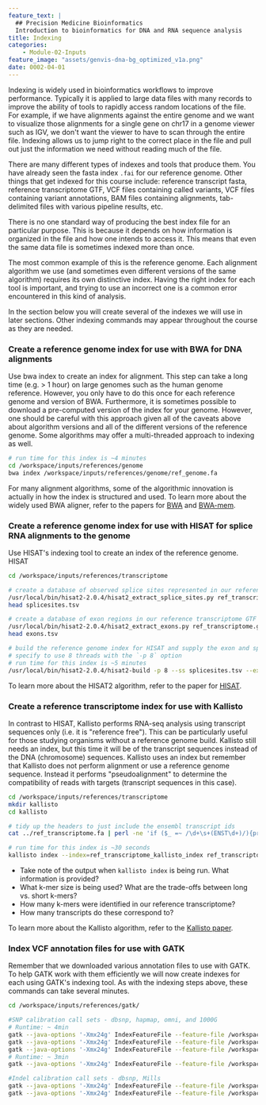 ```yaml
---
feature_text: |
  ## Precision Medicine Bioinformatics
  Introduction to bioinformatics for DNA and RNA sequence analysis
title: Indexing
categories:
    - Module-02-Inputs
feature_image: "assets/genvis-dna-bg_optimized_v1a.png"
date: 0002-04-01
---
```


Indexing is widely used in bioinformatics workflows to improve performance. Typically it is applied to large data files with many records to improve the ability of tools to rapidly access random locations of the file.  For example, if we have alignments against the entire genome and we want to visualize those alignments for a single gene on chr17 in a genome viewer such as IGV, we don't want the viewer to have to scan through the entire file. Indexing allows us to jump right to the correct place in the file and pull out just the information we need without reading much of the file.

There are many different types of indexes and tools that produce them. You have already seen the fasta index `.fai` for our reference genome. Other things that get indexed for this course include: reference transcript fasta, reference transcriptome GTF, VCF files containing called variants, VCF files containing variant annotations, BAM files containing alignments, tab-delimited files with various pipeline results,  etc.

There is no one standard way of producing the best index file for an particular purpose. This is because it depends on how information is organized in the file and how one intends to access it. This means that even the same data file is sometimes indexed more than once.

The most common example of this is the reference genome. Each alignment algorithm we use (and sometimes even different versions of the same algorithm) requires its own distinctive index. Having the right index for each tool is important, and trying to use an incorrect one is a common error encountered in this kind of analysis.

In the section below you will create several of the indexes we will use in later sections. Other indexing commands may appear throughout the course as they are needed.

### Create a reference genome index for use with BWA for DNA alignments
Use bwa index to create an index for alignment. This step can take a long time (e.g. > 1 hour) on large genomes such as the human genome reference. However, you only have to do this once for each reference genome and version of BWA.  Furthermore, it is sometimes possible to download a pre-computed version of the index for your genome.  However, one should be careful with this approach given all of the caveats above about algorithm versions and all of the different versions of the reference genome. Some algorithms may offer a multi-threaded approach to indexing as well.

```bash
# run time for this index is ~4 minutes
cd /workspace/inputs/references/genome
bwa index /workspace/inputs/references/genome/ref_genome.fa
```

For many alignment algorithms, some of the algorithmic innovation is actually in how the index is structured and used. To learn more about the widely used BWA aligner, refer to the papers for [BWA](https://www.ncbi.nlm.nih.gov/pmc/articles/PMC2705234/) and [BWA-mem](https://arxiv.org/pdf/1303.3997.pdf).

### Create a reference genome index for use with HISAT for splice RNA alignments to the genome
Use HISAT's indexing tool to create an index of the reference genome. HISAT

```bash
cd /workspace/inputs/references/transcriptome

# create a database of observed splice sites represented in our reference transcriptome GTF
/usr/local/bin/hisat2-2.0.4/hisat2_extract_splice_sites.py ref_transcriptome.gtf > splicesites.tsv
head splicesites.tsv

# create a database of exon regions in our reference transcriptome GTF
/usr/local/bin/hisat2-2.0.4/hisat2_extract_exons.py ref_transcriptome.gtf > exons.tsv
head exons.tsv

# build the reference genome index for HISAT and supply the exon and splice site information extracted in the previous steps
# specify to use 8 threads with the `-p 8` option
# run time for this index is ~5 minutes
/usr/local/bin/hisat2-2.0.4/hisat2-build -p 8 --ss splicesites.tsv --exon exons.tsv /workspace/inputs/references/genome/ref_genome.fa ref_genome

```
To learn more about the HISAT2 algorithm, refer to the paper for [HISAT](https://www.ncbi.nlm.nih.gov/pmc/articles/PMC4655817/).

### Create a reference transcriptome index for use with Kallisto
In contrast to HISAT, Kallisto performs RNA-seq analysis using transcript sequences only (i.e. it is "reference free"). This can be particularly useful for those studying organisms without a reference genome build. Kallisto still needs an index, but this time it will be of the transcript sequences instead of the DNA (chromosome) sequences. Kallisto uses an index but remember that Kallisto does not perform alignment or use a reference genome sequence. Instead it performs "pseudoalignment" to determine the compatibility of reads with targets (transcript sequences in this case).

```bash
cd /workspace/inputs/references/transcriptome
mkdir kallisto
cd kallisto

# tidy up the headers to just include the ensembl transcript ids
cat ../ref_transcriptome.fa | perl -ne 'if ($_ =~ /\d+\s+(ENST\d+)/){print ">$1\n"}else{print $_}' > ref_transcriptome_clean.fa

# run time for this index is ~30 seconds
kallisto index --index=ref_transcriptome_kallisto_index ref_transcriptome_clean.fa

```

* Take note of the output when `kallisto index` is being run. What information is provided? 
* What k-mer size is being used? What are the trade-offs between long vs. short k-mers?
* How many k-mers were identified in our reference transcriptome?
* How many transcripts do these correspond to?

To learn more about the Kallisto algorithm, refer to the [Kallisto paper](https://www.ncbi.nlm.nih.gov/pubmed/27043002).

### Index VCF annotation files for use with GATK
Remember that we downloaded various annotation files to use with GATK. To help GATK work with them efficiently we will now create indexes for each using GATK's indexing tool. As with the indexing steps above, these commands can take several minutes.

```bash
cd /workspace/inputs/references/gatk/

#SNP calibration call sets - dbsnp, hapmap, omni, and 1000G
# Runtime: ~ 4min
gatk --java-options '-Xmx24g' IndexFeatureFile --feature-file /workspace/inputs/references/gatk/Homo_sapiens_assembly38.dbsnp138.vcf.gz
gatk --java-options '-Xmx24g' IndexFeatureFile --feature-file /workspace/inputs/references/gatk/hapmap_3.3.hg38.vcf.gz
gatk --java-options '-Xmx24g' IndexFeatureFile --feature-file /workspace/inputs/references/gatk/1000G_omni2.5.hg38.vcf.gz
# Runtime: ~ 3min
gatk --java-options '-Xmx24g' IndexFeatureFile --feature-file /workspace/inputs/references/gatk/1000G_phase1.snps.high_confidence.hg38.vcf.gz

#Indel calibration call sets - dbsnp, Mills
gatk --java-options '-Xmx24g' IndexFeatureFile --feature-file /workspace/inputs/references/gatk/Homo_sapiens_assembly38.known_indels.vcf.gz
gatk --java-options '-Xmx24g' IndexFeatureFile --feature-file /workspace/inputs/references/gatk/Mills_and_1000G_gold_standard.indels.hg38.vcf.gz

```
